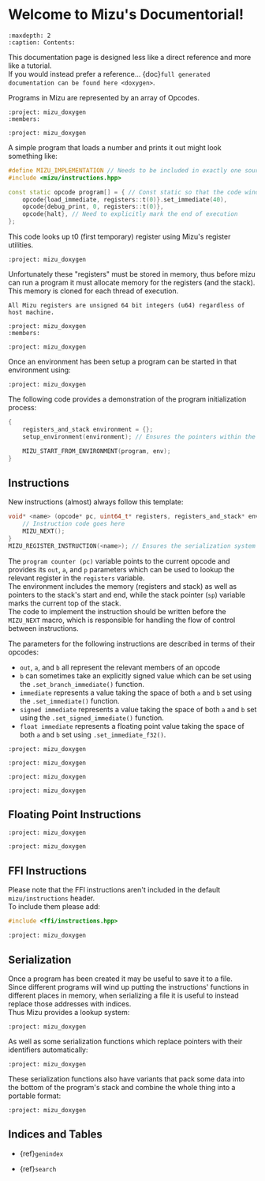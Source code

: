# Welcome to Mizu's Documentorial!

```{toctree}
:maxdepth: 2
:caption: Contents:
```

This documentation page is designed less like a direct reference and more like a tutorial.  
If you would instead prefer a reference... {doc}`full generated documentation can be found here <doxygen>`.

Programs in Mizu are represented by an array of Opcodes.

```{doxygenstruct} mizu::opcode
:project: mizu_doxygen
:members:
```

```{doxygentypedef} mizu::instruction_t
:project: mizu_doxygen
```

A simple program that loads a number and prints it out might look something like:

```c++
#define MIZU_IMPLEMENTATION // Needs to be included in exactly one source (.cpp) file
#include <mizu/instructions.hpp>

const static opcode program[] = { // Const static so that the code winds up in .bss
    opcode{load_immediate, registers::t(0)}.set_immediate(40),
    opcode{debug_print, 0, registers::t(0)},
    opcode{halt}, // Need to explicitly mark the end of execution
};
```

This code looks up t0 (first temporary) register using Mizu's register utilities.

```{doxygennamespace} mizu::registers
:project: mizu_doxygen
```

Unfortunately these "registers" must be stored in memory, thus before mizu can run a program it must allocate memory for the registers (and the stack).  
This memory is cloned for each thread of execution.

```{note}
All Mizu registers are unsigned 64 bit integers (u64) regardless of host machine.
```

```{doxygenstruct} mizu::registers_and_stack
:project: mizu_doxygen
:members:
```

```{doxygengroup} setup_environment
:project: mizu_doxygen
```

Once an environment has been setup a program can be started in that environment using:

```{doxygendefine} MIZU_START_FROM_ENVIRONMENT
:project: mizu_doxygen
```

The following code provides a demonstration of the program initialization process:

```c++
{
    registers_and_stack environment = {};
    setup_environment(environment); // Ensures the pointers within the environment are properly configured

    MIZU_START_FROM_ENVIRONMENT(program, env);
}
```

## Instructions

New instructions (almost) always follow this template:

```c++
void* <name> (opcode* pc, uint64_t* registers, registers_and_stack* env, uint8_t* sp) {
    // Instruction code goes here
    MIZU_NEXT();
}
MIZU_REGISTER_INSTRUCTION(<name>); // Ensures the serialization system is aware of the instruction
```

The `program counter (pc)` variable points to the current opcode and provides its `out`, `a`, and `p` parameters which can be used to lookup the relevant register in the `registers` variable.  
The environment includes the memory (registers and stack) as well as pointers to the stack's start and end, while the stack pointer (`sp`) variable marks the current top of the stack.  
The code to implement the instruction should be written before the `MIZU_NEXT` macro, which is responsible for handling the flow of control between instructions.

The parameters for the following instructions are described in terms of their opcodes:

- `out`, `a`, and `b` all represent the relevant members of an opcode  
- `b` can sometimes take an explicitly signed value which can be set using the `.set_branch_immediate()` function.  
- `immediate` represents a value taking the space of both `a` and `b` set using the `.set_immediate()` function.  
- `signed immediate` represents a value taking the space of both `a` and `b` set using the `.set_signed_immediate()` function.  
- `float immediate` represents a floating point value taking the space of both `a` and `b` set using `.set_immediate_f32()`.

```{doxygenfile} instructions/debug.hpp
:project: mizu_doxygen
```

```{doxygenfile} instructions/core.hpp
:project: mizu_doxygen
```

```{doxygenfile} instructions/parallel.hpp
:project: mizu_doxygen
```

```{doxygenfile} instructions/unsafe.hpp
:project: mizu_doxygen
```

## Floating Point Instructions

```{doxygenfile} instructions/f32.hpp
:project: mizu_doxygen
```

```{doxygenfile} instructions/f64.hpp
:project: mizu_doxygen
```

## FFI Instructions

Please note that the FFI instructions aren't included in the default `mizu/instructions` header.  
To include them please add:

```c++
#include <ffi/instructions.hpp>
```

```{doxygenfile} ffi/instructions.hpp
:project: mizu_doxygen
```

## Serialization

Once a program has been created it may be useful to save it to a file.  
Since different programs will wind up putting the instructions' functions in different places in memory, when serializing a file it is useful to instead replace those addresses with indices.  
Thus Mizu provides a lookup system:

```{doxygengroup} lookup
:project: mizu_doxygen
```

As well as some serialization functions which replace pointers with their identifiers automatically:

```{doxygenfile} mizu/serialize.hpp
:project: mizu_doxygen
```

These serialization functions also have variants that pack some data into the bottom of the program's stack and combine the whole thing into a portable format:

```{doxygenfile} mizu/portable_format.hpp
:project: mizu_doxygen
```

## Indices and Tables

- {ref}`genindex`
<!-- - {ref}`modindex` -->
- {ref}`search`